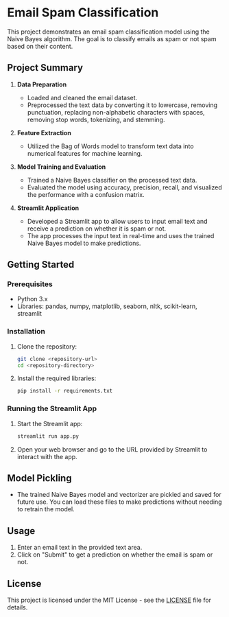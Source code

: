 # Email Spam Classification

This project demonstrates an email spam classification model using the Naive Bayes algorithm. The goal is to classify emails as spam or not spam based on their content.

## Project Summary

1. **Data Preparation**
   - Loaded and cleaned the email dataset.
   - Preprocessed the text data by converting it to lowercase, removing punctuation, replacing non-alphabetic characters with spaces, removing stop words, tokenizing, and stemming.

2. **Feature Extraction**
   - Utilized the Bag of Words model to transform text data into numerical features for machine learning.

3. **Model Training and Evaluation**
   - Trained a Naive Bayes classifier on the processed text data.
   - Evaluated the model using accuracy, precision, recall, and visualized the performance with a confusion matrix.

4. **Streamlit Application**
   - Developed a Streamlit app to allow users to input email text and receive a prediction on whether it is spam or not.
   - The app processes the input text in real-time and uses the trained Naive Bayes model to make predictions.

## Getting Started

### Prerequisites

- Python 3.x
- Libraries: pandas, numpy, matplotlib, seaborn, nltk, scikit-learn, streamlit

### Installation

1. Clone the repository:
    ```sh
    git clone <repository-url>
    cd <repository-directory>
    ```

2. Install the required libraries:
    ```sh
    pip install -r requirements.txt
    ```

### Running the Streamlit App

1. Start the Streamlit app:
    ```sh
    streamlit run app.py
    ```

2. Open your web browser and go to the URL provided by Streamlit to interact with the app.

## Model Pickling

- The trained Naive Bayes model and vectorizer are pickled and saved for future use. You can load these files to make predictions without needing to retrain the model.

## Usage

1. Enter an email text in the provided text area.
2. Click on "Submit" to get a prediction on whether the email is spam or not.

## License

This project is licensed under the MIT License - see the [LICENSE](LICENSE) file for details.
